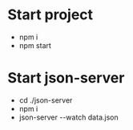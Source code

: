 # Start project
 * npm i
 * npm start

# Start json-server
 * cd ./json-server
 * npm i
 * json-server --watch data.json